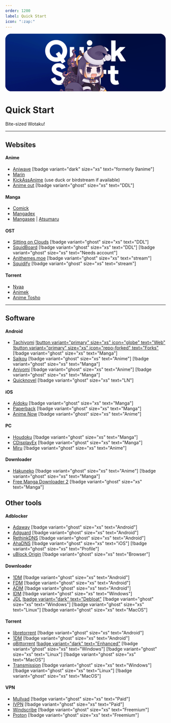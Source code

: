 ```yaml
---
order: 1200
label: Quick Start
icon: ":zap:"
---
```


![](/static/thumb/qs.png)
# Quick Start
Bite-sized Wotaku!
___

## Websites

#### Anime
- [Aniwave](https://aniwave.to/home) [!badge variant="dark" size="xs" text="formerly 9anime"]
- [Marin](https://marin.moe/)
- [KickAssAnime](https://kickassanime.am/) (use duck or birdstream if available)
- [Anime out](https://www.animeout.xyz/) [!badge variant="ghost" size="xs" text="DDL"]

#### Manga
- [Comick](https://comick.app/home)
- [Mangadex](https://mangadex.org/)
- [Mangasee](https://mangasee123.com/) | [Atsumaru](https://atsu.moe/)

#### OST
- [Sitting on Clouds](https://www.sittingonclouds.net/) [!badge variant="ghost" size="xs" text="DDL"]
- [SquidBoard](https://www.squid-board.org/) [!badge variant="ghost" size="xs" text="DDL"] [!badge variant="ghost" size="xs" text="Needs account"]
- [Anithemes.moe](https://animethemes.moe/) [!badge variant="ghost" size="xs" text="stream"]
- [Squidify](https://www.squidify.org/) [!badge variant="ghost" size="xs" text="stream"]

#### Torrent
- [Nyaa](https://nyaa.si/)
- [Animek](https://animek.fun/)
- [Anime Tosho](https://animetosho.org/)

___

## Software

#### Android
- [Tachiyomi](https://github.com/tachiyomiorg/tachiyomi/) [!button variant="primary" size="xs" icon="globe" text="Web"](https://tachiyomi.org/) [!button variant="primary" size="xs" icon="repo-forked" text="Forks"](https://tachiyomi.org/forks/) [!badge variant="ghost" size="xs" text="Manga"]
- [Saikou](https://github.com/saikou-app/saikou/) [!badge variant="ghost" size="xs" text="Anime"] [!badge variant="ghost" size="xs" text="Manga"]
- [Aniyomi](https://github.com/jmir1/aniyomi-mpv-beta) [!badge variant="ghost" size="xs" text="Anime"] [!badge variant="ghost" size="xs" text="Manga"]
- [Quicknovel](https://github.com/LagradOst/QuickNovel) [!badge variant="ghost" size="xs" text="LN"]

#### iOS
- [Aidoku](https://github.com/Aidoku/Aidoku) [!badge variant="ghost" size="xs" text="Manga"]
- [Paperback](https://github.com/Paperback-iOS/app) [!badge variant="ghost" size="xs" text="Manga"]
- [Anime Now](https://github.com/AnimeNow-Team/AnimeNow) [!badge variant="ghost" size="xs" text="Anime"]

#### PC
- [Houdoku](https://github.com/xgi/houdoku) [!badge variant="ghost" size="xs" text="Manga"]
- [CDisplayEx](https://www.cdisplayex.com/) [!badge variant="ghost" size="xs" text="Manga"]
- [Miru](https://github.com/ThaUnknown/miru/) [!badge variant="ghost" size="xs" text="Anime"]


#### Downloader
- [Hakuneko](https://github.com/manga-download/hakuneko) [!badge variant="ghost" size="xs" text="Anime"] [!badge variant="ghost" size="xs" text="Manga"]
- [Free Manga Downloader 2](https://github.com/dazedcat19/FMD2) [!badge variant="ghost" size="xs" text="Manga"]


## Other tools

#### Adblocker
- [Adaway](https://adaway.org/) [!badge variant="ghost" size="xs" text="Android"]
- [Adguard](https://adguard.com/en/welcome.html) [!badge variant="ghost" size="xs" text="Android"]
- [RethinkDNS](https://rethinkdns.com/) [!badge variant="ghost" size="xs" text="Android"]
- [AhaDNS](https://blitz-setup.ahadns.com/) [!badge variant="ghost" size="xs" text="iOS"] [!badge variant="ghost" size="xs" text="Profile"]
- [uBlock Origin](https://ublockorigin.com/) [!badge variant="ghost" size="xs" text="Browser"]

#### Downloader
- [1DM](https://play.google.com/store/apps/details?id=idm.internet.download.manager&hl=en&gl=US) [!badge variant="ghost" size="xs" text="Android"]
- [FDM](https://play.google.com/store/apps/details?id=org.freedownloadmanager.fdm&hl=en&gl=US) [!badge variant="ghost" size="xs" text="Android"]
- [ADM](https://play.google.com/store/apps/details?id=com.dv.adm&hl=en&gl=US) [!badge variant="ghost" size="xs" text="Android"]
- [IDM](https://www.internetdownloadmanager.com/) [!badge variant="ghost" size="xs" text="Windows"]
- [JDL](https://jdownloader.org/) [!badge variant="dark" text="Debloat"](https://rentry.org/jdownloader2) [!badge variant="ghost" size="xs" text="Windows"] [!badge variant="ghost" size="xs" text="Linux"] [!badge variant="ghost" size="xs" text="MacOS"]

#### Torrent
- [libretorrent](https://play.google.com/store/apps/details?id=org.proninyaroslav.libretorrent) [!badge variant="ghost" size="xs" text="Android"]
- [1DM](https://play.google.com/store/apps/details?id=idm.internet.download.manager&hl=en&gl=US) [!badge variant="ghost" size="xs" text="Android"]
- [qBittorrent](https://www.qbittorrent.org/) [!badge variant="dark" text="Enhanced"](https://github.com/c0re100/qBittorrent-Enhanced-Edition) [!badge variant="ghost" size="xs" text="Windows"] [!badge variant="ghost" size="xs" text="Linux"] [!badge variant="ghost" size="xs" text="MacOS"]
- [Transmission](https://transmissionbt.com/) [!badge variant="ghost" size="xs" text="Windows"] [!badge variant="ghost" size="xs" text="Linux"] [!badge variant="ghost" size="xs" text="MacOS"]

#### VPN
- [Mullvad](https://mullvad.net/) [!badge variant="ghost" size="xs" text="Paid"]
- [IVPN](https://www.ivpn.net/) [!badge variant="ghost" size="xs" text="Paid"]
- [Windscribe](https://windscribe.com/) [!badge variant="ghost" size="xs" text="Freemium"]
- [Proton](https://protonvpn.com/) [!badge variant="ghost" size="xs" text="Freemium"]